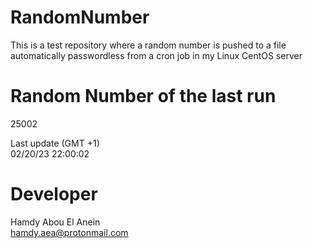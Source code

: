 # RandomNumber    
This is a test repository where a random number is pushed to a file automatically passwordless from a cron job in my Linux CentOS server    
# Random Number of the last run   
25002
      
Last update (GMT +1)    
02/20/23 22:00:02
# Developer    
Hamdy Abou El Anein   
hamdy.aea@protonmail.com
